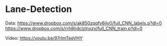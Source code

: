 # Lane-Detection
Data: https://www.dropbox.com/s/ak850zqqfy6ily0/full_CNN_labels.p?dl=0
      https://www.dropbox.com/s/rrh8lrdclzlnxzv/full_CNN_train.p?dl=0

Video: https://youtu.be/97rImTeeVHY
